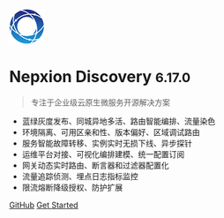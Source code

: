 ![logo](_media/Logo64.png)

# Nepxion Discovery <small>6.17.0</small>

> 专注于企业级云原生微服务开源解决方案
- 蓝绿灰度发布、同城异地多活、路由智能编排、流量染色
- 环境隔离、可用区亲和性、版本偏好、区域调试路由
- 服务智能故障转移、实例实时无损下线、异步探针
- 运维平台对接、可视化编排建模、统一配置订阅
- 网关动态实时路由、断言器和过滤器配置化
- 流量追踪侦测、埋点日志指标监控
- 限流熔断降级授权、防护扩展

[GitHub](https://github.com/Nepxion/Discovery/)
[Get Started](#Discovery【探索】云原生微服务解决方案)